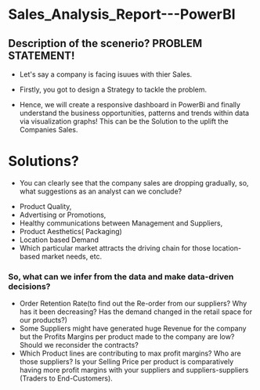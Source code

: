 # Sales_Analysis_Report---PowerBI

## Description of the scenerio? PROBLEM STATEMENT!

* Let's say a company is facing isuues with thier Sales.

* Firstly, you got to design a Strategy to tackle the problem.

* Hence, we will create a responsive dashboard in PowerBi and finally understand the business opportunities, patterns and   trends within data via visualization graphs! This can be the Solution to the uplift the Companies Sales.


# Solutions?
* You can clearly see that the company sales are dropping gradually, so, what suggestions as an analyst can we conclude?
-  Product Quality,
-  Advertising or Promotions,
-  Healthy communications between Management and Suppliers,
-  Product Aesthetics( Packaging)
-  Location based Demand 
-  Which particular market attracts the driving chain for those location-based market needs, etc.
 
 ### So, what can we infer from the data and make data-driven decisions?
-  Order Retention Rate(to find out the Re-order from our suppliers? Why has it been decreasing? Has the demand changed in the retail space for our products?)
-  Some Suppliers might have generated huge Revenue for the company but the Profits Margins per product made to the company are low? Should we reconsider the contracts?
-  Which Product lines are contributing to max profit margins? Who are those suppliers? Is your Selling Price per product is comparatively having more profit margins with your suppliers and suppliers-suppliers (Traders to End-Customers).

